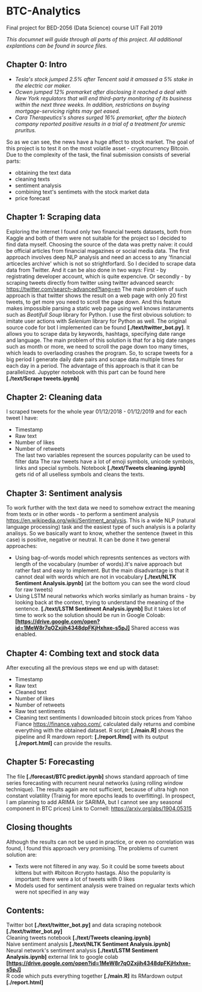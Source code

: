 # BTC-Analytics
Final project for BED-2056 (Data Science) course UiT Fall 2019

*This documnet will guide through all parts of this project. All additional explantions can be found in source files.*

## Chapter 0: Intro
- *Tesla's stock jumped 2.5% after Tencent said it amassed a 5% stake in the electric car maker.* 
- *Ocwen jumped 12% premarket after disclosing it reached a deal with New York regulators that will end third-party monitoring of its business within the next three weeks. In addition, restrictions on buying mortgage-servicing rights may get eased.*  
- *Cara Therapeutics's shares surged 16% premarket, after the biotech company reported positive results in a trial of a treatment for uremic pruritus.*  
  
So as we can see, the news have a huge affect to stock market. The goal of this project is to test it on the most volatile asset - cryptocurrency Bitcoin. 
Due to the complexity of the task, the final submission consists of severial parts:  
- obtaining the text data  
- cleaning texts  
- sentiment analysis  
- combining text's sentimets with the stock market data  
- price forecast

## Chapter 1: Scraping data
Exploring the internet I found only two financial tweets datasets, both from Kaggle and both of them were not suitable for the project so I decided to find data myself. Choosing the source of the data was pretty naive: it could be official articles from financial magazines or social media data.
The first approach involves deep NLP analysis and need an access to any 'financial articecles archive' which is not so strightforfard. So I decided to scrape data data from Twitter. And it can be also done in two ways: First - by registrating developer account, which is quite expencive. Or secondly - by scraping tweets directly from twitter using twitter advanced search:
https://twitter.com/search-advanced?lang=en
The main problem of such approach is that twitter shows the result on a web page with only 20 first tweets, to get more you need to scroll the page down. And this feature makes impossible parsing a static web page using well knows instaruments such as *Beatifull Soup* library for Python. I use the first obvious solution: to imitate user actions with *Selenium* library for Python as well.
The original source code for bot I implemented can be found **[./text/twitter_bot.py]**. It allows you to scrape data by keywords, hashtags, specifying date range and language. The main problem of this solution is that for a big date ranges such as month or more, we need to scroll the page down too many times, which leads to overlaoding crashes the program. So, to scrape tweets for a big period I generate daily date pairs and scrape data multiple times for each day in a period. The advantage of this approach is that it can be parallelized. Jupypter notebook with this part can be found here **[./text/Scrape tweets.ipynb]**

## Chapter 2: Cleaning data
I scraped tweets for the whole year 01/12/2018 - 01/12/2019 and for each tweet I have:  
- Timestamp  
- Raw text  
- Number of likes  
- Number of retweets  
The last two variables represent the sources popularity can be used to filter data
The raw tweets have a lot of emoji symbols, unicode symbols, links and special symbols.
Notebook **[./text/Tweets cleaning.ipynb]** gets rid of all uselless symbols and cleans the texts.

## Chapter 3: Sentiment analysis
To work further with the text data we need to somehow extract the meaning from texts or in other words - to perform a sentiment analysis https://en.wikipedia.org/wiki/Sentiment_analysis. This is a wide NLP (natural language processing) task and the easiest type of such analysis is a polarity analisys. So we basically want to know, whether the sentence (tweet in this case) is positive, negative or neutral.
It can be done it two general approaches:  
- Using bag-of-words model which represnts sentences as vectors with length of the vocabulary (number of words).It's naive approach but rather fast and easy to implement. But the main disadvantage is that it cannot deal with words which are not in vocabulary  **[./text/NLTK Sentiment Analysis.ipynb]** (at the bottom you can see the word cloud for raw tweets)
- Using LSTM neural networks which works similarly as human brains - by looking back at the context, trying to understand the meaning of the sentence. **[./text/LSTM Sentiment Analysis.ipynb]** But it takes lot of time to work so the solution should be run in Google Coloab: **[https://drive.google.com/open?id=1MeW8r7qOZxjih4348dpFKjHxhxe-s5pJ]** Shared access was enabled.

## Chapter 4: Combing text and stock data

After executing all the previous steps we end up with dataset:
- Timestamp  
- Raw text  
- Cleaned text  
- Number of likes  
- Number of retweets 
- Raw text sentiments
- Cleaning text sentiments
I downloaded bitcoin stock prices from Yahoo Fiance https://finance.yahoo.com/, calculated daily returns and combine everything with the obtained dataset. R script: **[./main.R]** shows the pipeline and R mardown report: **[./report.Rmd]** with its output **[./report.html]** can provide the results.


## Chapter 5: Forecasting
The file **[./forecast/BTC predict.ipynb]** shows standard approach of time series forecasting with recurrent neural networks (using rolling window technique). The results again are not sufficient, because of ultra high non constant volatility (Trainig for more epochs leads to overfitting). In prospect, I am planning to add ARIMA (or SARIMA, but I cannot see any seasonal component in BTC prices) Link to Cornell: https://arxiv.org/abs/1904.05315

## Closing thoughts
Although the results can not be used in practice, or even no correlation was found, I found this approach very promising. The problems of current solution are:
- Texts were not filtered in any way. So it could be some tweets about kittens but with #bitcon #crypto hastags. Also the popularity is important: there were a lot of tweets with 0 likes
- Models used for sentiment analysis were trained on regualar texts which were not specified in any way  

## Contents:
Twitter bot **[./text/twitter_bot.py]** and data scraping notebook **[./text/twitter_bot.py]**   
Cleaning tweets notebook **[./text/Tweets cleaning.ipynb]**  
Naive sentiment analysis **[./text/NLTK Sentiment Analysis.ipynb]**   
Neural network's sentiment analysis **[./text/LSTM Sentiment Analysis.ipynb]** external link to google colab
**[https://drive.google.com/open?id=1MeW8r7qOZxjih4348dpFKjHxhxe-s5pJ]**  
R code which puts everything together **[./main.R]** its RMardown output **[./report.html]**   

